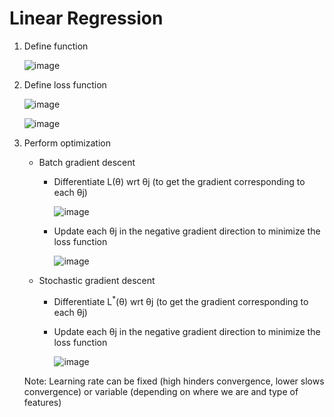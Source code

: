 # Linear Regression

1. Define function

    ![image](https://user-images.githubusercontent.com/20740522/177243503-1d79e7b2-ad38-40ca-ae5f-9ac0893554d7.png)
  
2. Define loss function

    ![image](https://user-images.githubusercontent.com/20740522/177243573-e8bc2248-46ad-498b-8fa7-93671dae7e91.png)
    
    ![image](https://user-images.githubusercontent.com/20740522/177683833-8476cec0-8660-4d09-87d0-fa8ad8b104a0.png)
  
3. Perform optimization 
    - Batch gradient descent
      - Differentiate L(θ) wrt θj (to get the gradient corresponding to each θj)

          ![image](https://user-images.githubusercontent.com/20740522/177243895-e1fba245-68ef-412b-80f6-89350d2bf236.png)

      - Update each θj in the negative gradient direction to minimize the loss function

          ![image](https://user-images.githubusercontent.com/20740522/177243962-b1e00e59-eeaf-457f-a9a2-9e56251aba1e.png)
    - Stochastic gradient descent
      - Differentiate L<sup>*</sup>(θ) wrt θj (to get the gradient corresponding to each θj)
      - Update each θj in the negative gradient direction to minimize the loss function

          ![image](https://user-images.githubusercontent.com/20740522/177683924-9548cf69-aee7-4d1c-9278-ea9b295712c7.png)
          
    Note: Learning rate can be fixed (high hinders convergence, lower slows convergence) or variable (depending on where we are and type of features)

